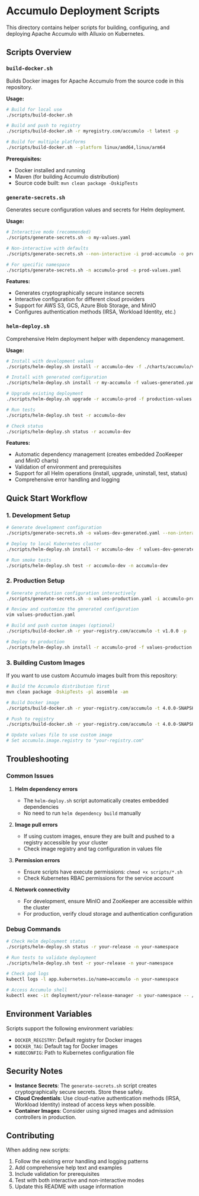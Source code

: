 <!--
Licensed to the Apache Software Foundation (ASF) under one
or more contributor license agreements.  See the NOTICE file
distributed with this work for additional information
regarding copyright ownership.  The ASF licenses this file
to you under the Apache License, Version 2.0 (the
"License"); you may not use this file except in compliance
with the License.  You may obtain a copy of the License at

  https://www.apache.org/licenses/LICENSE-2.0

Unless required by applicable law or agreed to in writing,
software distributed under the License is distributed on an
"AS IS" BASIS, WITHOUT WARRANTIES OR CONDITIONS OF ANY
KIND, either express or implied.  See the License for the
specific language governing permissions and limitations
under the License.
-->

# Accumulo Deployment Scripts

This directory contains helper scripts for building, configuring, and deploying Apache Accumulo with Alluxio on Kubernetes.

## Scripts Overview

### `build-docker.sh`
Builds Docker images for Apache Accumulo from the source code in this repository.

**Usage:**
```bash
# Build for local use
./scripts/build-docker.sh

# Build and push to registry
./scripts/build-docker.sh -r myregistry.com/accumulo -t latest -p

# Build for multiple platforms
./scripts/build-docker.sh --platform linux/amd64,linux/arm64
```

**Prerequisites:**
- Docker installed and running
- Maven (for building Accumulo distribution)
- Source code built: `mvn clean package -DskipTests`

### `generate-secrets.sh`
Generates secure configuration values and secrets for Helm deployment.

**Usage:**
```bash
# Interactive mode (recommended)
./scripts/generate-secrets.sh -o my-values.yaml

# Non-interactive with defaults
./scripts/generate-secrets.sh --non-interactive -i prod-accumulo -o prod-values.yaml

# For specific namespace
./scripts/generate-secrets.sh -n accumulo-prod -o prod-values.yaml
```

**Features:**
- Generates cryptographically secure instance secrets
- Interactive configuration for different cloud providers
- Support for AWS S3, GCS, Azure Blob Storage, and MinIO
- Configures authentication methods (IRSA, Workload Identity, etc.)

### `helm-deploy.sh`
Comprehensive Helm deployment helper with dependency management.

**Usage:**
```bash
# Install with development values
./scripts/helm-deploy.sh install -r accumulo-dev -f ./charts/accumulo/values-dev.yaml

# Install with generated configuration
./scripts/helm-deploy.sh install -r my-accumulo -f values-generated.yaml --create-namespace -n accumulo

# Upgrade existing deployment
./scripts/helm-deploy.sh upgrade -r accumulo-prod -f production-values.yaml

# Run tests
./scripts/helm-deploy.sh test -r accumulo-dev

# Check status
./scripts/helm-deploy.sh status -r accumulo-dev
```

**Features:**
- Automatic dependency management (creates embedded ZooKeeper and MinIO charts)
- Validation of environment and prerequisites
- Support for all Helm operations (install, upgrade, uninstall, test, status)
- Comprehensive error handling and logging

## Quick Start Workflow

### 1. Development Setup
```bash
# Generate development configuration
./scripts/generate-secrets.sh -o values-dev-generated.yaml --non-interactive

# Deploy to local Kubernetes cluster
./scripts/helm-deploy.sh install -r accumulo-dev -f values-dev-generated.yaml --create-namespace -n accumulo-dev

# Run smoke tests
./scripts/helm-deploy.sh test -r accumulo-dev -n accumulo-dev
```

### 2. Production Setup
```bash
# Generate production configuration interactively
./scripts/generate-secrets.sh -o values-production.yaml -i accumulo-prod

# Review and customize the generated configuration
vim values-production.yaml

# Build and push custom images (optional)
./scripts/build-docker.sh -r your-registry.com/accumulo -t v1.0.0 -p

# Deploy to production
./scripts/helm-deploy.sh install -r accumulo-prod -f values-production.yaml --create-namespace -n accumulo-prod
```

### 3. Building Custom Images

If you want to use custom Accumulo images built from this repository:

```bash
# Build the Accumulo distribution first
mvn clean package -DskipTests -pl assemble -am

# Build Docker image
./scripts/build-docker.sh -r your-registry.com/accumulo -t 4.0.0-SNAPSHOT

# Push to registry
./scripts/build-docker.sh -r your-registry.com/accumulo -t 4.0.0-SNAPSHOT -p

# Update values file to use custom image
# Set accumulo.image.registry to "your-registry.com"
```

## Troubleshooting

### Common Issues

1. **Helm dependency errors**
   - The `helm-deploy.sh` script automatically creates embedded dependencies
   - No need to run `helm dependency build` manually

2. **Image pull errors**
   - If using custom images, ensure they are built and pushed to a registry accessible by your cluster
   - Check image registry and tag configuration in values file

3. **Permission errors**
   - Ensure scripts have execute permissions: `chmod +x scripts/*.sh`
   - Check Kubernetes RBAC permissions for the service account

4. **Network connectivity**
   - For development, ensure MinIO and ZooKeeper are accessible within the cluster
   - For production, verify cloud storage and authentication configuration

### Debug Commands

```bash
# Check Helm deployment status
./scripts/helm-deploy.sh status -r your-release -n your-namespace

# Run tests to validate deployment
./scripts/helm-deploy.sh test -r your-release -n your-namespace

# Check pod logs
kubectl logs -l app.kubernetes.io/name=accumulo -n your-namespace

# Access Accumulo shell
kubectl exec -it deployment/your-release-manager -n your-namespace -- /opt/accumulo/bin/accumulo shell -u root
```

## Environment Variables

Scripts support the following environment variables:

- `DOCKER_REGISTRY`: Default registry for Docker images
- `DOCKER_TAG`: Default tag for Docker images
- `KUBECONFIG`: Path to Kubernetes configuration file

## Security Notes

- **Instance Secrets**: The `generate-secrets.sh` script creates cryptographically secure secrets. Store these safely.
- **Cloud Credentials**: Use cloud-native authentication methods (IRSA, Workload Identity) instead of access keys when possible.
- **Container Images**: Consider using signed images and admission controllers in production.

## Contributing

When adding new scripts:
1. Follow the existing error handling and logging patterns
2. Add comprehensive help text and examples
3. Include validation for prerequisites
4. Test with both interactive and non-interactive modes
5. Update this README with usage information